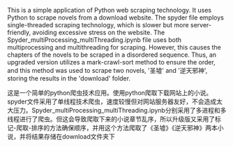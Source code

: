 This is a simple application of Python web scraping technology. It uses Python to scrape novels from a download website. The spyder file employs single-threaded scraping technology, which is slower but more server-friendly, avoiding excessive stress on the website. The Spyder_multiProcessing_multiThreading.ipynb file uses both multiprocessing and multithreading for scraping. However, this causes the chapters of the novels to be scraped in a disordered sequence. Thus, an upgraded version utilizes a mark-crawl-sort method to ensure the order, and this method was used to scrape two novels, '圣墟' and '逆天邪神', storing the results in the 'download' folder.

这是一个简单的python爬虫技术应用。使用python爬取下载网站上的小说。spyder文件采用了单线程技术爬虫，速度较慢但对网站服务器友好，不会造成太大压力。Spyder_multiProcessing_multiThreading.ipynb分别采用了多进程和多线程进行了爬虫。但这会导致爬取下来的小说章节乱序，所以升级版又采用了标记-爬取-排序的方法确保顺序，并用这个方法爬取了《圣墟》《逆天邪神》两本小说，并将结果存储在download文件夹下

